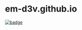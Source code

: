 #   em-d3v.github.io
[![badge](https://custom-icon-badges.demolab.com/static/v1?label&message=em-d3v&color=114811&logo=web)](https://em-d3v.github.io/public/template.html)